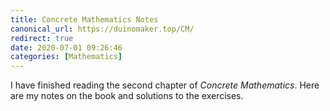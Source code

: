 ```yaml
---
title: Concrete Mathematics Notes
canonical_url: https://duinomaker.top/CM/
redirect: true
date: 2020-07-01 09:26:46
categories: [Mathematics]
---
```


I have finished reading the second chapter of *Concrete Mathematics*. Here are my notes on the book and solutions to the exercises.